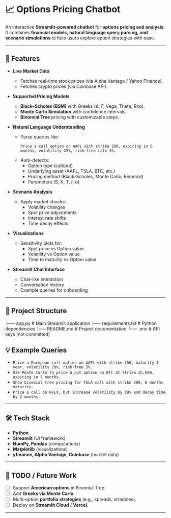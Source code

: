 # 📈 Options Pricing Chatbot

An interactive **Streamlit-powered chatbot** for **options pricing and analysis**.  
It combines **financial models, natural language query parsing, and scenario simulations** to help users explore option strategies with ease.

---

## 🚀 Features

- **Live Market Data**
  - Fetches real-time stock prices (via Alpha Vantage / Yahoo Finance).
  - Fetches crypto prices (via Coinbase API).

- **Supported Pricing Models**
  - **Black–Scholes (BSM)** with Greeks (Δ, Γ, Vega, Theta, Rho).
  - **Monte Carlo Simulation** with confidence intervals.
  - **Binomial Tree** pricing with customizable steps.

- **Natural Language Understanding**
  - Parse queries like:
    ```
    Price a call option on AAPL with strike 180, expiring in 6 months, volatility 25%, risk-free rate 3%.
    ```
  - Auto-detects:
    - Option type (call/put)
    - Underlying asset (AAPL, TSLA, BTC, etc.)
    - Pricing method (Black-Scholes, Monte Carlo, Binomial)
    - Parameters (S, K, T, r, σ)

- **Scenario Analysis**
  - Apply market shocks:
    - Volatility changes
    - Spot price adjustments
    - Interest rate shifts
    - Time decay effects

- **Visualizations**
  - Sensitivity plots for:
    - Spot price vs Option value
    - Volatility vs Option value
    - Time to maturity vs Option value

- **Streamlit Chat Interface**
  - Chat-like interaction
  - Conversation history
  - Example queries for onboarding

---

## 📂 Project Structure

├── app.py # Main Streamlit application
├── requirements.txt # Python dependencies
├── README.md # Project documentation
└── .env # API keys (not committed)


## 💡 Example Queries

- `Price a European call option on AAPL with strike 150, maturity 1 year, volatility 20%, risk-free 5%.`
- `Use Monte Carlo to price a put option on BTC at strike 25,000, expiring in 3 months.`
- `Show binomial tree pricing for TSLA call with strike 280, 6 months maturity.`
- `Price a call on NFLX, but increase volatility by 10% and decay time by 2 months.`

---

## 🛠️ Tech Stack

- **Python**
- **Streamlit** (UI framework)
- **NumPy, Pandas** (computations)
- **Matplotlib** (visualizations)
- **yfinance, Alpha Vantage, Coinbase** (market data)

---

## 📌 TODO / Future Work

- [ ] Support **American options** in Binomial Tree.
- [ ] Add **Greeks via Monte Carlo**.
- [ ] Multi-option **portfolio strategies** (e.g., spreads, straddles).
- [ ] Deploy on **Streamlit Cloud** / **Vercel**.

---
